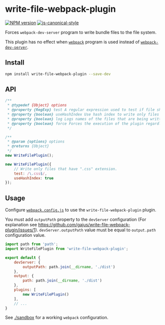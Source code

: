 # write-file-webpack-plugin

[![NPM version](http://img.shields.io/npm/v/write-file-webpack-plugin.svg?style=flat-square)](https://www.npmjs.com/package/write-file-webpack-plugin)
[![js-canonical-style](https://img.shields.io/badge/code%20style-canonical-blue.svg?style=flat-square)](https://github.com/gajus/canonical)

Forces `webpack-dev-server` program to write bundle files to the file system.

This plugin has no effect when [`webpack`](https://webpack.github.io/docs/usage.html) program 
is used instead of [`webpack-dev-server`](https://webpack.github.io/docs/webpack-dev-server.html).

## Install

```sh
npm install write-file-webpack-plugin --save-dev
```

## API

```js
/**
 * @typedef {Object} options
 * @property {RegExp} test A regular expression used to test if file should be written. When not present, all bundle will be written.
 * @property {boolean} useHashIndex Use hash index to write only files that have changed since the last iteration (default: true).
 * @property {boolean} log Logs names of the files that are being written (or skipped because they have not changed) (default: true).
 * @property {boolean} force Forces the execution of the plugin regardless of being using `webpack-dev-server` or not (default: false).
 */

/**
 * @param {options} options
 * @returns {Object}
 */
new WriteFilePlugin();

new WriteFilePlugin({
    // Write only files that have ".css" extension.
    test: /\.css$/,
    useHashIndex: true
});
```

## Usage

Configure [`webpack.config.js`](https://webpack.github.io/docs/configuration.html) to use the `write-file-webpack-plugin` plugin.

You must add `outputPath` property to the `devServer` configuration (For explanation see https://github.com/gajus/write-file-webpack-plugin/issues/1). `devServer.outputPath` value must be equal to `output.path` configuration value.

```js
import path from 'path';
import WriteFilePlugin from 'write-file-webpack-plugin';

export default {
    devServer: {
        outputPath: path.join(__dirname, './dist')
    },
    output: {
        path: path.join(__dirname, './dist')
    },
    plugins: [
        new WriteFilePlugin()
    ],
    // ...
}
```

See [./sandbox](./sandbox) for a working `webpack` configuration.

